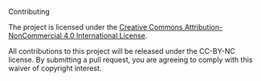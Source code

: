 Contributing

The project is licensed under the [Creative Commons Attribution-NonCommercial 4.0 International License](https://creativecommons.org/licenses/by-nc/4.0/).

All contributions to this project will be released under the CC-BY-NC license. By submitting a pull request, you are agreeing to comply with this waiver of copyright interest.
